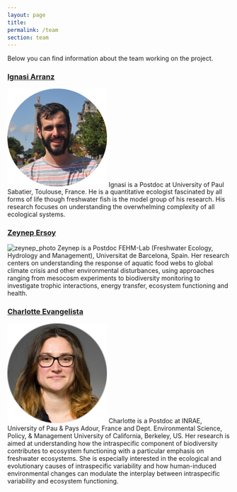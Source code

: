 ```yaml
---
layout: page
title: 
permalink: /team
section: team
---
```

Below you can find information about the team working on the project.

### [Ignasi Arranz](https://www.ignasiarranz.com)
<img src="/assets/img/ignasi_photo.png" alt="ignasi_photo" title="Ignasi" style="width: 225px;">
Ignasi is a Postdoc at University of Paul Sabatier, Toulouse, France. He is a quantitative ecologist fascinated by all forms of life though freshwater fish is the model group of his research. His research focuses on understanding the overwhelming complexity of all ecological systems.

### [Zeynep Ersoy](https://zeynepersoy.com)
<img src="/assets/img/zeynep_photo-modified.png" alt="zeynep_photo" title="Zeynep" style="width: 225px;">
Zeynep is a Postdoc FEHM-Lab (Freshwater Ecology, Hydrology and Management), Universitat de Barcelona, Spain. Her research centers on understanding the response of aquatic food webs to global climate crisis and other environmental disturbances, using approaches ranging from mesocosm experiments to biodiversity monitoring to investigate trophic interactions, energy transfer, ecosystem functioning and health.

### [Charlotte Evangelista](https://charlotteevangelista.weebly.com)
<img src="/assets/img/charlotte_photo-modified.png" alt="charlotte_photo" title="Charlotte" style="width: 225px;">
Charlotte is a Postdoc at INRAE, University of Pau & Pays Adour, France and
Dept. Environmental Science, Policy, & Management
University of California, Berkeley, US.  Her research is aimed at understanding how the intraspecific component of biodiversity contributes to ecosystem functioning with a particular emphasis on freshwater ecosystems. She is especially interested in the ecological and evolutionary causes of intraspecific variability and how human-induced environmental changes can modulate the interplay between intraspecific variability and ecosystem functioning.
